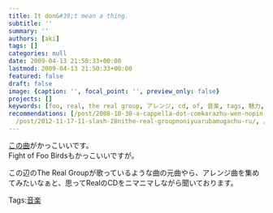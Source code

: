```yaml
---
title: It don&#39;t mean a thing.
subtitle: ''
summary: ''
authors: [aki]
tags: []
categories: null
date: 2009-04-13 21:50:33+00:00
lastmod: 2009-04-13 21:50:33+00:00
featured: false
draft: false
image: {caption: '', focal_point: '', preview_only: false}
projects: []
keywords: [foo, real, the real group, アレンジ, cd, of, 音楽, tags, 魅力, 高速]
recommendations: [/post/2008-10-30-a-cappella-dot-comkarazhu-wen-nopin-gajie-ita/,
  /post/2012-11-17-11-slash-28nithe-real-groupnoniyuarubamugachu-ru/, /post/2008-07-10-ris-a-la-malta/]
---
```

[この曲](http://itunes.apple.com/WebObjects/MZStore.woa/wa/viewAlbum?i=79313514&id=79313534&s=143462)がかっこいいです。  
Fight of Foo Birdsもかっこいいですが。  
  
この辺のThe Real Groupが歌っているような曲の元曲やら、アレンジ曲を集めてみたいなぁと、思ってRealのCDをニマニマしながら聞いております。

Tags:[音楽](http://mrk0369.exblog.jp/tags/%E9%9F%B3%E6%A5%BD/) 

